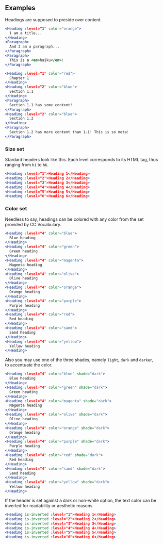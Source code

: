 ## Examples

Headings are supposed to preside over content.

```jsx { "props": { "className": "no-i18n" } }
<Heading :level="1" color="orange">
  I am a title...
</Heading>
<Paragraph>
  And I am a paragraph...
</Paragraph>
<Paragraph>
  This is a <em>haiku</em>!
</Paragraph>
```

```jsx { "props": { "className": "no-i18n" } }
<Heading :level="1" color="red">
  Chapter 1
</Heading>
<Heading :level="2" color="blue">
  Section 1.1
</Heading>
<Paragraph>
  Section 1.1 has some content!
</Paragraph>
<Heading :level="2" color="blue">
  Section 1.2
</Heading>
<Paragraph>
  Section 1.2 has more content than 1.1! This is so meta!
</Paragraph>
```

### Size set

Stardard headers look like this. Each level corresponds to its HTML tag, thus
ranging from `h1` to `h6`.

```jsx { "props": { "className": "no-i18n" } }
<Heading :level="1">Heading 1</Heading>
<Heading :level="2">Heading 2</Heading>
<Heading :level="3">Heading 3</Heading>
<Heading :level="4">Heading 4</Heading>
<Heading :level="5">Heading 5</Heading>
<Heading :level="6">Heading 6</Heading>
```

### Color set

Needless to say, headings can be colored with any color from the set provided by
CC Vocabulary.

<!-- TODO Place them in a grid -->
```jsx { "props": { "className": "no-i18n" } }
<Heading :level="4" color="blue">
  Blue heading
</Heading>
<Heading :level="4" color="green">
  Green heading
</Heading>
<Heading :level="4" color="magenta">
  Magenta heading
</Heading>
<Heading :level="4" color="olive">
  Olive heading
</Heading>
<Heading :level="4" color="orange">
  Orange heading
</Heading>
<Heading :level="4" color="purple">
  Purple heading
</Heading>
<Heading :level="4" color="red">
  Red heading
</Heading>
<Heading :level="4" color="sand">
  Sand heading
</Heading>
<Heading :level="4" color="yellow">
  Yellow heading
</Heading>
```

Also you may use one of the three shades, namely `light`, `dark` and `darker`, 
to accentuate the color.

```jsx { "props": { "className": "no-i18n" } }
<Heading :level="4" color="blue" shade="dark">
  Blue heading
</Heading>
<Heading :level="4" color="green" shade="dark">
  Green heading
</Heading>
<Heading :level="4" color="magenta" shade="dark">
  Magenta heading
</Heading>
<Heading :level="4" color="olive" shade="dark">
  Olive heading
</Heading>
<Heading :level="4" color="orange" shade="dark">
  Orange heading
</Heading>
<Heading :level="4" color="purple" shade="dark">
  Purple heading
</Heading>
<Heading :level="4" color="red" shade="dark">
  Red heading
</Heading>
<Heading :level="4" color="sand" shade="dark">
  Sand heading
</Heading>
<Heading :level="4" color="yellow" shade="dark">
  Yellow heading
</Heading>
```

If the header is set against a dark or non-white option, the text color can be 
inverted for readability or aesthetic reasons.

```jsx { "props": { "className": "dark-background no-i18n" } }
<Heading is-inverted :level="1">Heading 1</Heading>
<Heading is-inverted :level="2">Heading 2</Heading>
<Heading is-inverted :level="3">Heading 3</Heading>
<Heading is-inverted :level="4">Heading 4</Heading>
<Heading is-inverted :level="5">Heading 5</Heading>
<Heading is-inverted :level="6">Heading 6</Heading>
```
